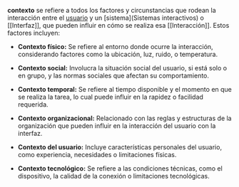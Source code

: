 **contexto** se refiere a todos los factores y circunstancias que rodean la interacción entre el [usuario](Usuarios.md) y un [sistema](Sistemas interactivos) o [[Interfaz]], que pueden influir en cómo se realiza esa [[Interacción]]. Estos factores incluyen:

- **Contexto físico:** 
  Se refiere al entorno donde ocurre la interacción, considerando factores como la ubicación, luz, ruido, o temperatura.
    
- **Contexto social:**
  Involucra la situación social del usuario, si está solo o en grupo, y las normas sociales que afectan su comportamiento.
    
- **Contexto temporal:**
  Se refiere al tiempo disponible y el momento en que se realiza la tarea, lo cual puede influir en la rapidez o facilidad requerida.
    
- **Contexto organizacional:** 
  Relacionado con las reglas y estructuras de la organización que pueden influir en la interacción del usuario con la interfaz.
    
- **Contexto del usuario:**
  Incluye características personales del usuario, como experiencia, necesidades o limitaciones físicas.
    
- **Contexto tecnológico:**
  Se refiere a las condiciones técnicas, como el dispositivo, la calidad de la conexión o limitaciones tecnológicas.